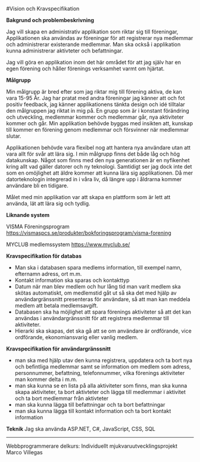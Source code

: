 #Vision och Kravspecifikation

**Bakgrund och problembeskrivning**

Jag vill skapa en administrativ applikation som riktar sig till föreningar, Applikationen ska användas av föreningar för att registrerar nya medlemmar och administrerar existerande medlemmar. Man ska också i applikation kunna administrerar aktivteter och befattningar.

Jag vill göra en applikation inom det här området för att jag själv har en egen förening och håller förenings verksamhet varmt om hjärtat.

**Målgrupp**

Min målgrupp är bred efter som jag riktar mig till förening aktiva, de kan vara 15-95 År. Jag har pratat med andra föreningar jag känner att och fot positiv feedback, jag känner applikationens tänkta design och idé tilltalar den målgruppen jag riktat in mig på. En grupp som är i konstant förändring och utveckling, medlemmar kommer och medlemmar går, nya aktiviteter kommer och går. Min applikation behövde byggas med insikten att, kunskap till kommer en förening genom medlemmar och försvinner när medlemmar slutar. 

Applikationen behövde vara flexibel nog att hantera nya användare utan att vara allt för svår att lära sig. I min målgrupp finns det både låg och hög datakunskap. Något som finns med den nya generationen är en nyfikenhet kring allt vad gäller datorer och ny teknologi. Samtidigt ser jag dock inte det som en omöjlighet att äldre kommer att kunna lära sig applikationen. Då mer datorteknologin integrerad in i våra liv, då längre upp i åldrarna kommer användare bli en tidigare.

Målet med min applikation var att skapa en plattform som är lett att använda, lät att lära sig och tydlig. 

**Liknande system** 

VISMA Föreningsprogram
https://vismaspcs.se/produkter/bokforingsprogram/visma-forening

MYCLUB medlemssystem
https://www.myclub.se/


**Kravspecifikation för databas** 
* Man ska i databasen spara medlems information, till exempel namn, efternamn adress, ort m.m.
* Kontakt information ska sparas och kontakttyp 
* Datum när man blev medlem och hur lång tid man varit medlem ska skötas automatiskt, om medlemstid gåt ut så ska det med hjälp av användargränssnitt presenteras för användare, så att man kan meddela medlem att betala medlemsavgift. 
* Databasen ska ha möjlighet att spara förenings aktiviteter så att det kan användas i användargränssnitt för att registrera medlemmar till aktiviteter. 
* Hierarki ska skapas, det ska gå att se om användare är ordförande, vice ordförande, ekonomiansvarig eller vanlig medlem. 

**Kravspecifikation för användargränssnitt**
* man ska med hjälp utav den kunna registrera, uppdatera och ta bort nya och befintliga medlemmar samt se information om medlem som adress, personnummer, befattning, telefonnummer, vilka förenings aktiviteter man kommer delta i m.m.
* man ska kunna se en lista på alla aktiviteter som finns, man ska kunna skapa aktiviteter, ta bort aktivteter och lägga till medlemmar i aktivitet och ta bort medlemmar från aktivteter 
* man ska kunna lägga till befattningar och ta bort befattningar 
* man ska kunna lägga till kontakt information och ta bort kontakt information

**Teknik**
Jag ska använda ASP.NET, C#, JavaScript, CSS, SQL 

-----------------------------------------------------------------------------------------------------------
Webbprogrammerare 
delkurs: Individuellt mjukvaruutvecklingsprojekt
Marco Villegas
